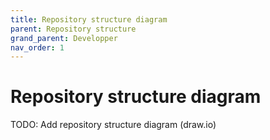 ```yaml
---
title: Repository structure diagram
parent: Repository structure
grand_parent: Developper
nav_order: 1
---
```


# Repository structure diagram

TODO: Add repository structure diagram
 (draw.io)